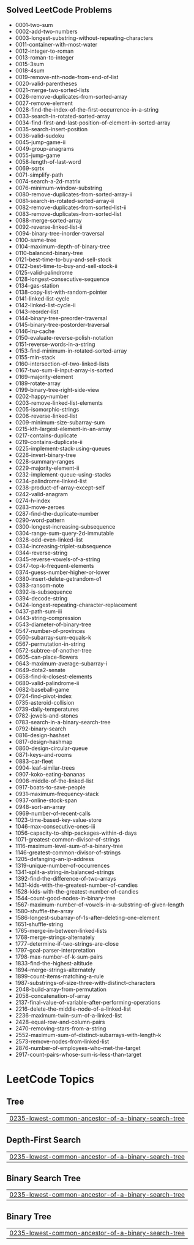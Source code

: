 ## Solved LeetCode Problems
- 0001-two-sum
- 0002-add-two-numbers
- 0003-longest-substring-without-repeating-characters
- 0011-container-with-most-water
- 0012-integer-to-roman
- 0013-roman-to-integer
- 0015-3sum
- 0018-4sum
- 0019-remove-nth-node-from-end-of-list
- 0020-valid-parentheses
- 0021-merge-two-sorted-lists
- 0026-remove-duplicates-from-sorted-array
- 0027-remove-element
- 0028-find-the-index-of-the-first-occurrence-in-a-string
- 0033-search-in-rotated-sorted-array
- 0034-find-first-and-last-position-of-element-in-sorted-array
- 0035-search-insert-position
- 0036-valid-sudoku
- 0045-jump-game-ii
- 0049-group-anagrams
- 0055-jump-game
- 0058-length-of-last-word
- 0069-sqrtx
- 0071-simplify-path
- 0074-search-a-2d-matrix
- 0076-minimum-window-substring
- 0080-remove-duplicates-from-sorted-array-ii
- 0081-search-in-rotated-sorted-array-ii
- 0082-remove-duplicates-from-sorted-list-ii
- 0083-remove-duplicates-from-sorted-list
- 0088-merge-sorted-array
- 0092-reverse-linked-list-ii
- 0094-binary-tree-inorder-traversal
- 0100-same-tree
- 0104-maximum-depth-of-binary-tree
- 0110-balanced-binary-tree
- 0121-best-time-to-buy-and-sell-stock
- 0122-best-time-to-buy-and-sell-stock-ii
- 0125-valid-palindrome
- 0128-longest-consecutive-sequence
- 0134-gas-station
- 0138-copy-list-with-random-pointer
- 0141-linked-list-cycle
- 0142-linked-list-cycle-ii
- 0143-reorder-list
- 0144-binary-tree-preorder-traversal
- 0145-binary-tree-postorder-traversal
- 0146-lru-cache
- 0150-evaluate-reverse-polish-notation
- 0151-reverse-words-in-a-string
- 0153-find-minimum-in-rotated-sorted-array
- 0155-min-stack
- 0160-intersection-of-two-linked-lists
- 0167-two-sum-ii-input-array-is-sorted
- 0169-majority-element
- 0189-rotate-array
- 0199-binary-tree-right-side-view
- 0202-happy-number
- 0203-remove-linked-list-elements
- 0205-isomorphic-strings
- 0206-reverse-linked-list
- 0209-minimum-size-subarray-sum
- 0215-kth-largest-element-in-an-array
- 0217-contains-duplicate
- 0219-contains-duplicate-ii
- 0225-implement-stack-using-queues
- 0226-invert-binary-tree
- 0228-summary-ranges
- 0229-majority-element-ii
- 0232-implement-queue-using-stacks
- 0234-palindrome-linked-list
- 0238-product-of-array-except-self
- 0242-valid-anagram
- 0274-h-index
- 0283-move-zeroes
- 0287-find-the-duplicate-number
- 0290-word-pattern
- 0300-longest-increasing-subsequence
- 0304-range-sum-query-2d-immutable
- 0328-odd-even-linked-list
- 0334-increasing-triplet-subsequence
- 0344-reverse-string
- 0345-reverse-vowels-of-a-string
- 0347-top-k-frequent-elements
- 0374-guess-number-higher-or-lower
- 0380-insert-delete-getrandom-o1
- 0383-ransom-note
- 0392-is-subsequence
- 0394-decode-string
- 0424-longest-repeating-character-replacement
- 0437-path-sum-iii
- 0443-string-compression
- 0543-diameter-of-binary-tree
- 0547-number-of-provinces
- 0560-subarray-sum-equals-k
- 0567-permutation-in-string
- 0572-subtree-of-another-tree
- 0605-can-place-flowers
- 0643-maximum-average-subarray-i
- 0649-dota2-senate
- 0658-find-k-closest-elements
- 0680-valid-palindrome-ii
- 0682-baseball-game
- 0724-find-pivot-index
- 0735-asteroid-collision
- 0739-daily-temperatures
- 0782-jewels-and-stones
- 0783-search-in-a-binary-search-tree
- 0792-binary-search
- 0816-design-hashset
- 0817-design-hashmap
- 0860-design-circular-queue
- 0871-keys-and-rooms
- 0883-car-fleet
- 0904-leaf-similar-trees
- 0907-koko-eating-bananas
- 0908-middle-of-the-linked-list
- 0917-boats-to-save-people
- 0931-maximum-frequency-stack
- 0937-online-stock-span
- 0948-sort-an-array
- 0969-number-of-recent-calls
- 1023-time-based-key-value-store
- 1046-max-consecutive-ones-iii
- 1056-capacity-to-ship-packages-within-d-days
- 1071-greatest-common-divisor-of-strings
- 1116-maximum-level-sum-of-a-binary-tree
- 1146-greatest-common-divisor-of-strings
- 1205-defanging-an-ip-address
- 1319-unique-number-of-occurrences
- 1341-split-a-string-in-balanced-strings
- 1392-find-the-difference-of-two-arrays
- 1431-kids-with-the-greatest-number-of-candies
- 1528-kids-with-the-greatest-number-of-candies
- 1544-count-good-nodes-in-binary-tree
- 1567-maximum-number-of-vowels-in-a-substring-of-given-length
- 1580-shuffle-the-array
- 1586-longest-subarray-of-1s-after-deleting-one-element
- 1651-shuffle-string
- 1765-merge-in-between-linked-lists
- 1768-merge-strings-alternately
- 1777-determine-if-two-strings-are-close
- 1797-goal-parser-interpretation
- 1798-max-number-of-k-sum-pairs
- 1833-find-the-highest-altitude
- 1894-merge-strings-alternately
- 1899-count-items-matching-a-rule
- 1987-substrings-of-size-three-with-distinct-characters
- 2048-build-array-from-permutation
- 2058-concatenation-of-array
- 2137-final-value-of-variable-after-performing-operations
- 2216-delete-the-middle-node-of-a-linked-list
- 2236-maximum-twin-sum-of-a-linked-list
- 2428-equal-row-and-column-pairs
- 2470-removing-stars-from-a-string
- 2552-maximum-sum-of-distinct-subarrays-with-length-k
- 2573-remove-nodes-from-linked-list
- 2876-number-of-employees-who-met-the-target
- 2917-count-pairs-whose-sum-is-less-than-target

<!---LeetCode Topics Start-->
# LeetCode Topics
## Tree
|  |
| ------- |
| [0235-lowest-common-ancestor-of-a-binary-search-tree](https://github.com/kushalpatel2210/LeetCode/tree/master/0235-lowest-common-ancestor-of-a-binary-search-tree) |
## Depth-First Search
|  |
| ------- |
| [0235-lowest-common-ancestor-of-a-binary-search-tree](https://github.com/kushalpatel2210/LeetCode/tree/master/0235-lowest-common-ancestor-of-a-binary-search-tree) |
## Binary Search Tree
|  |
| ------- |
| [0235-lowest-common-ancestor-of-a-binary-search-tree](https://github.com/kushalpatel2210/LeetCode/tree/master/0235-lowest-common-ancestor-of-a-binary-search-tree) |
## Binary Tree
|  |
| ------- |
| [0235-lowest-common-ancestor-of-a-binary-search-tree](https://github.com/kushalpatel2210/LeetCode/tree/master/0235-lowest-common-ancestor-of-a-binary-search-tree) |
<!---LeetCode Topics End-->
